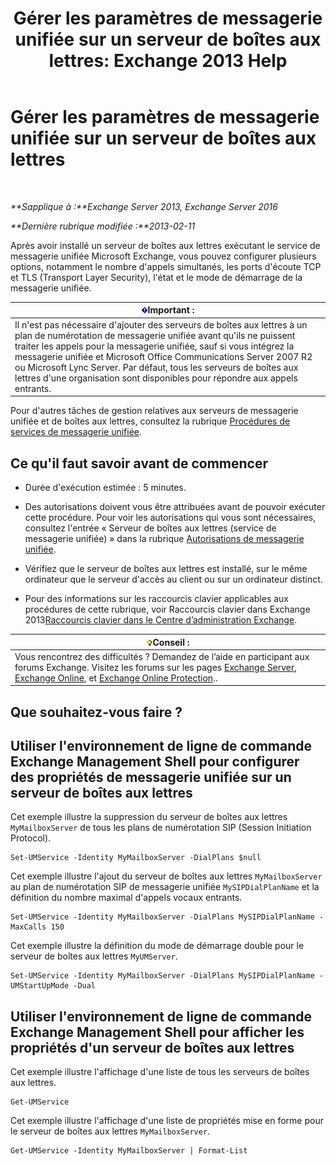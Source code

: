 ﻿---
title: 'Gérer les paramètres de messagerie unifiée sur un serveur de boîtes aux lettres: Exchange 2013 Help'
TOCTitle: Gérer les paramètres de messagerie unifiée sur un serveur de boîtes aux lettres
ms:assetid: 6df4853d-21d2-473f-b0ca-ebc996d8794a
ms:mtpsurl: https://technet.microsoft.com/fr-fr/library/Aa998815(v=EXCHG.150)
ms:contentKeyID: 50555407
ms.date: 05/23/2018
mtps_version: v=EXCHG.150
f1_keywords:
- Microsoft.Exchange.Management.SnapIn.Esm.Servers.UnifiedMessaging.UMServerPropertiesPropertyPage
ms.translationtype: MT
---

# Gérer les paramètres de messagerie unifiée sur un serveur de boîtes aux lettres

 

_**Sapplique à :**Exchange Server 2013, Exchange Server 2016_

_**Dernière rubrique modifiée :**2013-02-11_

Après avoir installé un serveur de boîtes aux lettres exécutant le service de messagerie unifiée Microsoft Exchange, vous pouvez configurer plusieurs options, notamment le nombre d'appels simultanés, les ports d'écoute TCP et TLS (Transport Layer Security), l'état et le mode de démarrage de la messagerie unifiée.

<table>
<thead>
<tr class="header">
<th><img src="images/JJ159813.important(EXCHG.150).gif" title="Important" alt="Important" />Important :</th>
</tr>
</thead>
<tbody>
<tr class="odd">
<td>Il n'est pas nécessaire d'ajouter des serveurs de boîtes aux lettres à un plan de numérotation de messagerie unifiée avant qu'ils ne puissent traiter les appels pour la messagerie unifiée, sauf si vous intégrez la messagerie unifiée et Microsoft Office Communications Server 2007 R2 ou Microsoft Lync Server. Par défaut, tous les serveurs de boîtes aux lettres d'une organisation sont disponibles pour répondre aux appels entrants.</td>
</tr>
</tbody>
</table>


Pour d'autres tâches de gestion relatives aux serveurs de messagerie unifiée et de boîtes aux lettres, consultez la rubrique [Procédures de services de messagerie unifiée](um-services-procedures-exchange-2013-help.md).

## Ce qu'il faut savoir avant de commencer

  - Durée d'exécution estimée : 5 minutes.

  - Des autorisations doivent vous être attribuées avant de pouvoir exécuter cette procédure. Pour voir les autorisations qui vous sont nécessaires, consultez l'entrée « Serveur de boîtes aux lettres (service de messagerie unifiée) » dans la rubrique [Autorisations de messagerie unifiée](unified-messaging-permissions-exchange-2013-help.md).

  - Vérifiez que le serveur de boîtes aux lettres est installé, sur le même ordinateur que le serveur d'accès au client ou sur un ordinateur distinct.

  - Pour des informations sur les raccourcis clavier applicables aux procédures de cette rubrique, voir Raccourcis clavier dans Exchange 2013[Raccourcis clavier dans le Centre d’administration Exchange](keyboard-shortcuts-in-the-exchange-admin-center-exchange-online-protection-help.md).

<table>
<thead>
<tr class="header">
<th><img src="images/Bb125224.tip(EXCHG.150).gif" title="Conseil" alt="Conseil" />Conseil :</th>
</tr>
</thead>
<tbody>
<tr class="odd">
<td>Vous rencontrez des difficultés ? Demandez de l’aide en participant aux forums Exchange. Visitez les forums sur les pages <a href="https://go.microsoft.com/fwlink/p/?linkid=60612">Exchange Server</a>, <a href="https://go.microsoft.com/fwlink/p/?linkid=267542">Exchange Online</a>, et <a href="https://go.microsoft.com/fwlink/p/?linkid=285351">Exchange Online Protection</a>..</td>
</tr>
</tbody>
</table>


## Que souhaitez-vous faire ?

## Utiliser l'environnement de ligne de commande Exchange Management Shell pour configurer des propriétés de messagerie unifiée sur un serveur de boîtes aux lettres

Cet exemple illustre la suppression du serveur de boîtes aux lettres `MyMailboxServer` de tous les plans de numérotation SIP (Session Initiation Protocol).

    Set-UMService -Identity MyMailboxServer -DialPlans $null

Cet exemple illustre l'ajout du serveur de boîtes aux lettres `MyMailboxServer` au plan de numérotation SIP de messagerie unifiée `MySIPDialPlanName` et la définition du nombre maximal d'appels vocaux entrants.

    Set-UMService -Identity MyMailboxServer -DialPlans MySIPDialPlanName -MaxCalls 150 

Cet exemple illustre la définition du mode de démarrage double pour le serveur de boîtes aux lettres `MyUMServer`.

    Set-UMService -Identity MyMailboxServer -DialPlans MySIPDialPlanName -UMStartUpMode -Dual 

## Utiliser l'environnement de ligne de commande Exchange Management Shell pour afficher les propriétés d'un serveur de boîtes aux lettres

Cet exemple illustre l'affichage d'une liste de tous les serveurs de boîtes aux lettres.

    Get-UMService

Cet exemple illustre l'affichage d'une liste de propriétés mise en forme pour le serveur de boîtes aux lettres `MyMailboxServer`.

    Get-UMService -Identity MyMailboxServer | Format-List

